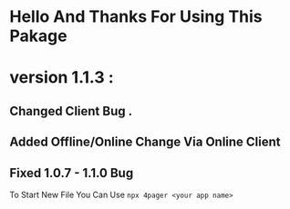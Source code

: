 # Hello And Thanks For Using This Pakage 

# version 1.1.3 :
## Changed Client Bug .
## Added Offline/Online Change Via Online Client
## Fixed 1.0.7 - 1.1.0 Bug 
To Start New File You Can Use  `npx 4pager <your app name>`